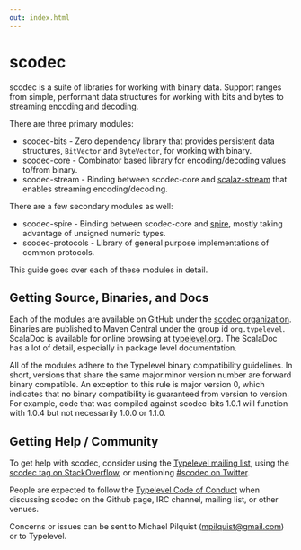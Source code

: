 ```yaml
---
out: index.html
---
```


scodec
======

scodec is a suite of libraries for working with binary data. Support ranges from simple, performant data structures for working with bits and bytes to streaming encoding and decoding.


There are three primary modules:

 - scodec-bits - Zero dependency library that provides persistent data structures, `BitVector` and `ByteVector`, for working with binary.
 - scodec-core - Combinator based library for encoding/decoding values to/from binary.
 - scodec-stream - Binding between scodec-core and [scalaz-stream](http://github.com/scalaz/scalaz-stream) that enables streaming encoding/decoding.

There are a few secondary modules as well:

 - scodec-spire - Binding between scodec-core and [spire](http://github.com/non/spire), mostly taking advantage of unsigned numeric types.
 - scodec-protocols - Library of general purpose implementations of common protocols.

This guide goes over each of these modules in detail.

## Getting Source, Binaries, and Docs

Each of the modules are available on GitHub under the [scodec organization](http://github.com/scodec). Binaries are published to Maven Central under the group id `org.typelevel`. ScalaDoc is available for online browsing at [typelevel.org](http://docs.typelevel.org/api/scodec/). The ScalaDoc has a lot of detail, especially in package level documentation.

All of the modules adhere to the Typelevel binary compatibility guidelines. In short, versions that share the same major.minor version number are forward binary compatible. An exception to this rule is major version 0, which indicates that no binary compatibility is guaranteed from version to version. For example, code that was compiled against scodec-bits 1.0.1 will function with 1.0.4 but not necessarily 1.0.0 or 1.1.0.

## Getting Help / Community

To get help with scodec, consider using the [Typelevel mailing list](https://groups.google.com/forum/#!forum/typelevel), using the [scodec tag on StackOverflow](http://stackoverflow.com/questions/tagged/scodec), or mentioning [#scodec on Twitter](https://twitter.com/search?q=scodec&src=sprv).

People are expected to follow the [Typelevel Code of Conduct](http://typelevel.org/conduct.html) when discussing scodec on the Github page, IRC channel, mailing list, or other venues.

Concerns or issues can be sent to Michael Pilquist (mpilquist@gmail.com) or to Typelevel.

